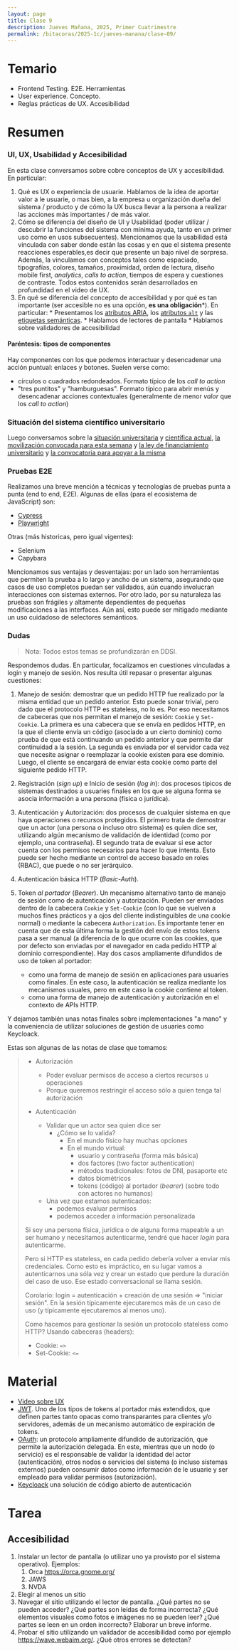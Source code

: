 ```yaml
---
layout: page
title: Clase 9
description: Jueves Mañana, 2025, Primer Cuatrimestre
permalink: /bitacoras/2025-1c/jueves-manana/clase-09/
---
```


# Temario

 * Frontend Testing. E2E. Herramientas
 * User experience. Concepto.
 * Reglas prácticas de UX. Accesibilidad

# Resumen

### UI, UX, Usabilidad y Accesibilidad

En esta clase conversamos sobre cobre conceptos de UX y accesibilidad. En particular:

  1. Qué es UX o experiencia de usuarie. Hablamos de la idea de aportar valor a le usuarie, o mas bien, a la empresa u organización dueña del sistema / producto y de cómo la UX busca llevar a la persona a realizar las acciones más importantes / de más valor.
  2. Cómo se diferencia del diseño de UI y Usabilidad (poder utilizar / descubrir la funciones del sistema con mínima ayuda, tanto en un primer uso como en usos subsecuentes). Mencionamos que la usabilidad está vinculada con saber donde están las cosas y en que el sistema presente reacciones esperables,es decir que presente un bajo nivel de sorpresa. Además, la vinculamos con conceptos tales como espaciado, tipografías, colores, tamaños, proximidad, orden de lectura, diseño mobile first, _analytics_, _calls to action_, tiempos de espera y cuestiones de contraste. Todos estos contenidos serán desarrollados en profundidad en el video de UX.
  3. En qué se diferencia del concepto de accesibilidad y por qué es tan importante (ser accesible no es una opción, **es una obligación***). En particular:
    * Presentamos los [atributos ARIA](https://developer.mozilla.org/es/docs/Web/Accessibility/ARIA), los [atributos `alt`](https://developer.mozilla.org/en-US/docs/Web/API/HTMLImageElement/alt) y las [etiquetas semánticas](https://developer.mozilla.org/es/docs/Learn_web_development/Core/Accessibility/HTML).
    * Hablamos de lectores de pantalla
    * Hablamos sobre validadores de accesibilidad

#### Paréntesis: tipos de componentes

Hay componentes con los que podemos interactuar y desencadenar una acción puntual: enlaces y botones. Suelen verse como:
  - círculos o cuadrados redondeados. Formato típico de los _call to action_
  - "tres puntitos" y "hamburguesas". Formato típico para abrir menús y desencadenar acciones contextuales (generalmente de menor _valor_ que los _call to action_)


### Situación del sistema científico universitario

Luego conversamos sobre la [situación universitaria](https://www.cin.edu.ar/en-el-problema-universitario-esta-en-juego-el-futuro-de-la-nacion/) y [científica actual](https://www.cin.edu.ar/sin-respuesta-ni-plan-para-la-ciencia-del-pais/), [la movilización convocada para esta semana](https://www.infobae.com/educacion/2025/06/23/las-universidades-publicas-se-movilizan-el-jueves-en-todo-el-pais-para-reclamar-por-la-ley-de-financiamiento-y-habra-paro-docente/) y [la ley de financiamiento universitario](https://www.cin.edu.ar/hacia-un-nuevo-proyecto-de-ley-de-financiamiento-universitario/) y [la convocatoria para apoyar a la misma](https://www.cin.edu.ar/yo-apoyo-la-ley-de-financiamiento-universitario/)


### Pruebas E2E

Realizamos una breve mención a técnicas y tecnologías de pruebas punta a punta (end to end, E2E). Algunas de ellas (para el ecosistema de JavaScript) son:

  * [Cypress](https://www.cypress.io/)
  * [Playwright](https://playwright.dev/)

Otras (más historicas, pero igual vigentes):

  * Selenium
  * Capybara

Mencionamos sus ventajas y desventajas: por un lado son herramientas que permiten la prueba a lo largo y ancho de un sistema, asegurando que casos de uso completos puedan ser validados, aún cuando involucran interacciones con sistemas externos. Por otro lado, por su naturaleza las pruebas son frágiles y altamente dependientes de pequeñas modificaciones a las interfaces. Aún así, esto puede ser mitigado mediante un uso cuidadoso de selectores semánticos.


### Dudas

> Nota: Todos estos temas se profundizarán en DDSI.

Respondemos dudas. En particular, focalizamos en cuestiones vinculadas a login y manejo de sesión. Nos resulta útil repasar o presentar algunas cuestiones:

  1. Manejo de sesión: demostrar que un pedido HTTP fue realizado por la misma entidad que un pedido anterior. Esto puede sonar trivial, pero dado que el protocolo HTTP es stateless, no lo es. Por eso necesitamos de cabeceras que nos permitan el manejo de sesión: `Cookie` y `Set-Cookie`. La primera es una cabecera que se envía en pedidos HTTP, en la que el cliente envía un código (asociado a un cierto dominio) como prueba de que está continuando un pedido anterior y que permite dar continuidad a la sesión. La segunda es enviada por el servidor cada vez que necesite asignar o reemplazar la cookie existen para ese dominio. Luego, el cliente se encargará de enviar esta cookie como parte del siguiente pedido HTTP.
  2. Registración (_sign up_) e Inicio de sesión (_log in_): dos procesos típicos de sistemas destinados a usuaries finales en los que se alguna forma se asocia información a una persona (física o jurídica).
  3. Autenticación y Autorización: dos procesos de cualquier sistema en que haya operaciones o recursos protegidos. El primero trata de demostrar que un actor (una persona o incluso otro sistema) es quien dice ser, utilizando algún mecanismo de validación de identidad (como por ejemplo, una contraseña). El segundo trata de evaluar si ese actor cuenta con los permisos necesarios para hacer lo que intenta. Esto puede ser hecho mediante un control de acceso basado en roles (RBAC), que puede o no ser jerárquico.
  4. Autenticación básica HTTP (_Basic-Auth_).
  5. Token _al portador_ (_Bearer_). Un mecanismo alternativo tanto de manejo de sesión como de autenticación y autorización. Pueden ser enviados dentro de la cabecera `Cookie` y `Set-Cookie` (con lo que se vuelven a muchos fines prácticos y a ojos del cliente indistinguibles de una cookie normal) o mediante la cabecera `Authorization`. Es importante tener en cuenta que de esta última forma la gestión del envío de estos tokens pasa a ser manual (a diferencia de lo que ocurre con las cookies, que por defecto son enviadas por el navegador en cada pedido HTTP al dominio correspondiente). Hay dos casos ampliamente difundidos de uso de token al portador:

      * como una forma de manejo de sesión en aplicaciones para usuaries como finales. En este caso, la autenticación se realiza mediante los mecanismos usuales, pero en este caso la cookie contiene al token.
      * como una forma de manejo de autenticación y autorización en el contexto de APIs HTTP.

Y dejamos también unas notas finales sobre implementaciones "a mano" y la conveniencia de utilizar soluciones de gestión de usuaries como Keycloack.

Estas son algunas de las notas de clase que tomamos:

> - Autorización
>   - Poder evaluar permisos de acceso a ciertos recursos u operaciones
>   - Porque queremos restringir el acceso sólo a quien tenga tal autorización
>
> - Autenticación
>   - Validar que un actor sea quien dice ser
>     - ¿Cómo se lo valida?
>       - En el mundo físico hay muchas opciones
>       - En el mundo virtual:
>           - usuario y contraseña (forma más básica)
>           - dos factores (two factor authentication)
>           - métodos tradicionales: fotos de DNI, pasaporte etc
>           - datos biométricos
>           - tokens (código) al portador (_bearer_) (sobre todo con actores no humanos)
>   - Una vez que estamos autenticados:
>     - podemos evaluar permisos
>     - podemos acceder a información personalizada
>
> Si soy una persona física, jurídica o de alguna forma mapeable a un ser humano y necesitamos
> autenticarme, tendré que hacer _login_ para autenticarme.
>
> Pero si HTTP es stateless, en cada pedido debería volver a enviar mis credenciales.
> Como esto es impráctico, en su lugar vamos a autenticarnos una sóla vez y crear un estado
> que perdure la duración del caso de uso. Ese estado conversacional se llama sesión.
>
>   Corolario: login = autenticación + creación de una sesión => "iniciar sesión".
>     En la sesión típicamente ejecutaremos más de un caso de uso (y típicamente ejecutaremos al menos uno).
>
> Como hacemos para gestionar la sesión un protocolo stateless como HTTP? Usando cabeceras (headers):
>
>   - Cookie:  `=>`
>   - Set-Cookie:  `<=`
>

# Material

* [Video sobre UX](https://www.youtube.com/watch?v=78l4oTU6AfA)
* [JWT](https://jwt.io/). Uno de los tipos de tokens al portador más extendidos, que definen partes tanto opacas como transparantes para clientes y/o servidores, además de un mecanismo automático de expiración de tokens.
* [OAuth](https://oauth.net/2/): un protocolo ampliamente difundido de autorización, que permite la autorización delegada. En este, mientras que un nodo (o servicio) es el responsable de validar la identidad del actor (autenticación), otros nodos o servicios del sistema (o incluso sistemas externos) pueden consumir datos como información de le usuarie y ser empleado para validar permisos (autorización).
* [Keycloack](https://www.keycloak.org/) una solución de código abierto de autenticación

# Tarea

## Accesibilidad

1. Instalar un lector de pantalla (o utilizar uno ya provisto por el sistema operativo). Ejemplos:
   1. Orca https://orca.gnome.org/
   2. JAWS
   3. NVDA
2. Elegir al menos un sitio
3. Navegar el sitio utilizando el lector de pantalla. ¿Qué partes no se pueden acceder? ¿Qué partes son leídas de forma incorrecta? ¿Qué elementos visuales como fotos e imágenes no se pueden leer? ¿Qué partes se leen en un orden incorrecto? Elaborar un breve informe.
4. Probar el sitio utilizando un validador de accesibilidad como por ejemplo https://wave.webaim.org/. ¿Qué otros errores se detectan?